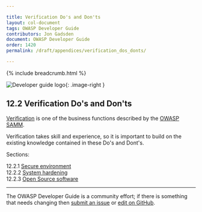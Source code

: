 ```yaml
---

title: Verification Do's and Don'ts
layout: col-document
tags: OWASP Developer Guide
contributors: Jon Gadsden
document: OWASP Developer Guide
order: 1420
permalink: /draft/appendices/verification_dos_donts/

---
```


{% include breadcrumb.html %}

<style type="text/css">
.image-right {
  height: 180px;
  display: block;
  margin-left: auto;
  margin-right: auto;
  float: right;
}
</style>

![Developer guide logo](../../../assets/images/dg_logo_bbd.png "OWASP Developer Guide"){: .image-right }

## 12.2 Verification Do's and Don'ts

[Verification][sammv] is one of the business functions described by the [OWASP SAMM][samm].

Verification takes skill and experience, so it is important to build on the existing knowledge
contained in these Do's and Dont's.

Sections:

12.2.1 [Secure environment](01-secure-environment.md)  
12.2.2 [System hardening](02-system-hardening.md)  
12.2.3 [Open Source software](03-open-source-software.md)  

----

The OWASP Developer Guide is a community effort; if there is something that needs changing
then [submit an issue][issue1402] or [edit on GitHub][edit1402].

[edit1402]: https://github.com/OWASP/www-project-developer-guide/blob/main/draft/14-appendices/02-verification-dos-donts/toc.md
[issue1402]: https://github.com/OWASP/www-project-developer-guide/issues/new?labels=enhancement&template=request.md&title=Update:%2014-appendices/02-verification-dos-donts/00-toc
[samm]: https://owaspsamm.org/about/
[sammv]: https://owaspsamm.org/model/verification/
